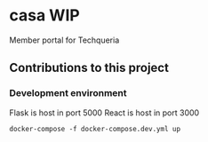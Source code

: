 # casa WIP
Member portal for Techqueria

## Contributions to this project

### Development environment

Flask is host in port 5000
React is host in port 3000

`docker-compose -f docker-compose.dev.yml up` 
